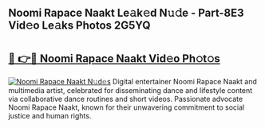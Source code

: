 ## Noomi Rapace Naakt Le𝚊k𝚎d N𝚞𝚍e - Part-8E3 Vid𝚎o Le𝚊ks Photos 2G5YQ

# <h2><a href="http://fb0ujr.evod.top/?m=Noomi+Rapace+Naakt">🔗 👉🔴 Noomi Rapace Naakt Vid𝚎o Ph𝚘t𝚘s</a></h2>

[![Noomi Rapace Naakt N𝚞d𝚎s](https://i.imgur.com/8V9OHl7.gif)](http://fb0ujr.evod.top/?m=Noomi+Rapace+Naakt)
Digital entertainer Noomi Rapace Naakt and multimedia artist, celebrated for disseminating dance and lifestyle content via collaborative dance routines and short videos. Passionate advocate Noomi Rapace Naakt, known for their unwavering commitment to social justice and human rights. 
